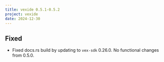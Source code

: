 ```yaml
---
title: vexide 0.5.1-0.5.2
project: vexide
date: 2024-12-30
---
```


## Fixed

- Fixed docs.rs build by updating to `vex-sdk` 0.26.0. No functional changes from 0.5.0.